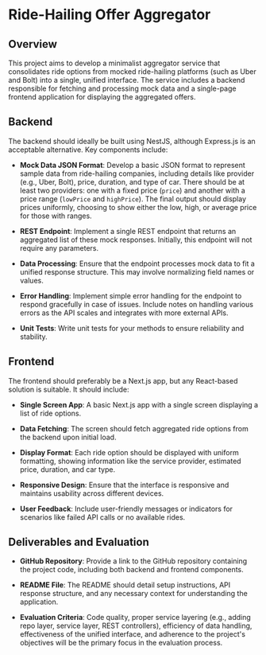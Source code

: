 # Ride-Hailing Offer Aggregator

## Overview
This project aims to develop a minimalist aggregator service that consolidates ride options from mocked ride-hailing platforms (such as Uber and Bolt) into a single, unified interface. The service includes a backend responsible for fetching and processing mock data and a single-page frontend application for displaying the aggregated offers.

## Backend
The backend should ideally be built using NestJS, although Express.js is an acceptable alternative. Key components include:

- **Mock Data JSON Format**: Develop a basic JSON format to represent sample data from ride-hailing companies, including details like provider (e.g., Uber, Bolt), price, duration, and type of car. There should be at least two providers: one with a fixed price (`price`) and another with a price range (`lowPrice` and `highPrice`). The final output should display prices uniformly, choosing to show either the low, high, or average price for those with ranges.
  
- **REST Endpoint**: Implement a single REST endpoint that returns an aggregated list of these mock responses. Initially, this endpoint will not require any parameters.
  
- **Data Processing**: Ensure that the endpoint processes mock data to fit a unified response structure. This may involve normalizing field names or values.
  
- **Error Handling**: Implement simple error handling for the endpoint to respond gracefully in case of issues. Include notes on handling various errors as the API scales and integrates with more external APIs.
  
- **Unit Tests**: Write unit tests for your methods to ensure reliability and stability.

## Frontend
The frontend should preferably be a Next.js app, but any React-based solution is suitable. It should include:

- **Single Screen App**: A basic Next.js app with a single screen displaying a list of ride options.
  
- **Data Fetching**: The screen should fetch aggregated ride options from the backend upon initial load.
  
- **Display Format**: Each ride option should be displayed with uniform formatting, showing information like the service provider, estimated price, duration, and car type.
  
- **Responsive Design**: Ensure that the interface is responsive and maintains usability across different devices.
  
- **User Feedback**: Include user-friendly messages or indicators for scenarios like failed API calls or no available rides.

## Deliverables and Evaluation
- **GitHub Repository**: Provide a link to the GitHub repository containing the project code, including both backend and frontend components.
  
- **README File**: The README should detail setup instructions, API response structure, and any necessary context for understanding the application.
  
- **Evaluation Criteria**: Code quality, proper service layering (e.g., adding repo layer, service layer, REST controllers), efficiency of data handling, effectiveness of the unified interface, and adherence to the project's objectives will be the primary focus in the evaluation process.
